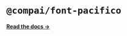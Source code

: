 # `@compai/font-pacifico`

[**Read the docs &rarr;**](https://components.ai/docs/typefaces/pacifico)
